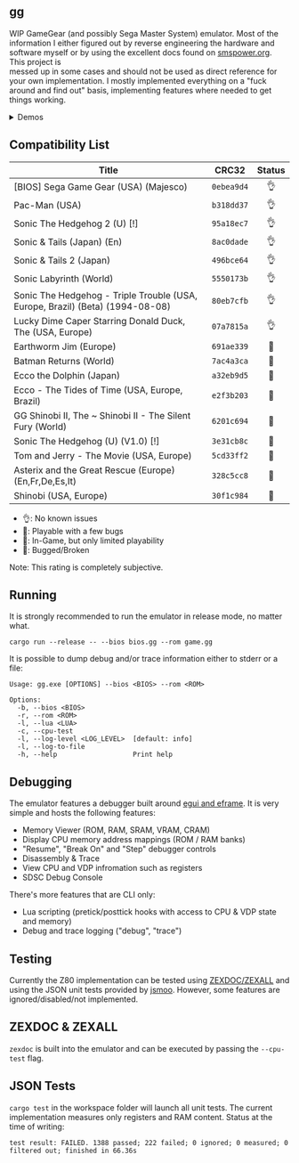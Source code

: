 ## gg
WIP GameGear (and possibly Sega Master System) emulator. Most of the information I either figured out by reverse engineering
the hardware and software myself or by using the excellent docs found on [smspower.org](https://www.smspower.org/). This project is  
messed up in some cases and should not be used as direct reference for your own implementation. I mostly implemented everything on a
"fuck around and find out" basis, implementing features where needed to get things working.

<details>
  <summary>Demos</summary>

  | Sonic The Hedgehog 2 Demo                                                                         | Lucky Dime Caper Starring Donald Duck Demo                                                        | Pac-Man Demo                                                                                      | Earthworm Jim Demo |
  | ------------------------------------------------------------------------------------------------- | ------------------------------------------------------------------------------------------------- | ------------------------------------------------------------------------------------------------- | ---- |
  | <video src="https://github.com/ioncodes/gg/assets/18533297/afd20259-47d0-4dd6-86b8-abe68bc0a4e6"> | <video src="https://github.com/ioncodes/gg/assets/18533297/9ac07dca-3b54-43b2-a881-163980319dff"> | <video src="https://github.com/ioncodes/gg/assets/18533297/1549887c-45f5-4eec-9201-9e4de168b32e"> | <video src="https://github.com/ioncodes/gg/assets/18533297/3812319b-5b0e-4841-99c7-e3f084279b67"> |
</details>

## Compatibility List
| **Title**                                                                     | **CRC32**  | **Status** |
| ----------------------------------------------------------------------------- | :--------: | :--------: |
| [BIOS] Sega Game Gear (USA) (Majesco)                                         | `0ebea9d4` |     👌      |
| Pac-Man (USA)                                                                 | `b318dd37` |     👌      |
| Sonic The Hedgehog 2 (U) [!]                                                  | `95a18ec7` |     👌      |
| Sonic & Tails (Japan) (En)                                                    | `8ac0dade` |     👌      |
| Sonic & Tails 2 (Japan)                                                       | `496bce64` |     👌      |
| Sonic Labyrinth (World)                                                       | `5550173b` |     👌      |
| Sonic The Hedgehog - Triple Trouble (USA, Europe, Brazil) (Beta) (1994-08-08) | `80eb7cfb` |     👌      |
| Lucky Dime Caper Starring Donald Duck, The (USA, Europe)                      | `07a7815a` |     👌      |
| Earthworm Jim (Europe)                                                        | `691ae339` |     🐥      |
| Batman Returns (World)                                                        | `7ac4a3ca` |     🐥      |
| Ecco the Dolphin (Japan)                                                      | `a32eb9d5` |     🐥      |
| Ecco - The Tides of Time (USA, Europe, Brazil)                                | `e2f3b203` |     🐥      |
| GG Shinobi II, The ~ Shinobi II - The Silent Fury (World)                     | `6201c694` |     🐥      |
| Sonic The Hedgehog (U) (V1.0) [!]                                             | `3e31cb8c` |     🐣      |
| Tom and Jerry - The Movie (USA, Europe)                                       | `5cd33ff2` |     🐞      |
| Asterix and the Great Rescue (Europe) (En,Fr,De,Es,It)                        | `328c5cc8` |     🐞      |
| Shinobi (USA, Europe)                                                         | `30f1c984` |     🐞      |

* 👌: No known issues
* 🐥: Playable with a few bugs
* 🐣: In-Game, but only limited playability
* 🐞: Bugged/Broken

Note: This rating is completely subjective.

## Running
It is strongly recommended to run the emulator in release mode, no matter what.
```
cargo run --release -- --bios bios.gg --rom game.gg
```

It is possible to dump debug and/or trace information either to stderr or a file:

```
Usage: gg.exe [OPTIONS] --bios <BIOS> --rom <ROM>

Options:
  -b, --bios <BIOS>
  -r, --rom <ROM>
  -l, --lua <LUA>
  -c, --cpu-test
  -l, --log-level <LOG_LEVEL>  [default: info]
  -l, --log-to-file
  -h, --help                   Print help
```

## Debugging
The emulator features a debugger built around [egui and eframe](https://github.com/emilk/egui). It is very simple and hosts the following features:

* Memory Viewer (ROM, RAM, SRAM, VRAM, CRAM)
* Display CPU memory address mappings (ROM / RAM banks)
* "Resume", "Break On" and "Step" debugger controls
* Disassembly & Trace
* View CPU and VDP infromation such as registers
* SDSC Debug Console

There's more features that are CLI only:
* Lua scripting (pretick/posttick hooks with access to CPU & VDP state and memory)
* Debug and trace logging ("debug", "trace")

## Testing
Currently the Z80 implementation can be tested using [ZEXDOC/ZEXALL](https://github.com/maxim-zhao/zexall-smsjsm) and using the JSON unit tests 
provided by [jsmoo](https://github.com/raddad772/jsmoo/tree/main/misc/tests/GeneratedTests/z80/v1). However, some features are ignored/disabled/not implemented.

## ZEXDOC & ZEXALL
`zexdoc` is built into the emulator and can be executed by passing the `--cpu-test` flag.

## JSON Tests
`cargo test` in the workspace folder will launch all unit tests. The current implementation measures only registers and RAM content. Status at the time of writing:  
```
test result: FAILED. 1388 passed; 222 failed; 0 ignored; 0 measured; 0 filtered out; finished in 66.36s
```
